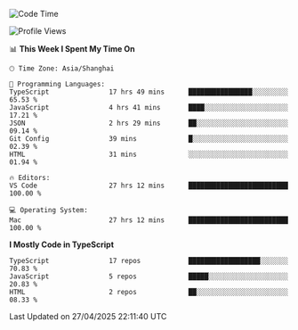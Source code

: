 <!--START_SECTION:waka-->
![Code Time](http://img.shields.io/badge/Code%20Time-7%2C642%20hrs%2039%20mins-blue)

![Profile Views](http://img.shields.io/badge/Profile%20Views-0-blue)

📊 **This Week I Spent My Time On** 

```text
🕑︎ Time Zone: Asia/Shanghai

💬 Programming Languages: 
TypeScript               17 hrs 49 mins      ████████████████░░░░░░░░░   65.53 % 
JavaScript               4 hrs 41 mins       ████░░░░░░░░░░░░░░░░░░░░░   17.21 % 
JSON                     2 hrs 29 mins       ██░░░░░░░░░░░░░░░░░░░░░░░   09.14 % 
Git Config               39 mins             █░░░░░░░░░░░░░░░░░░░░░░░░   02.39 % 
HTML                     31 mins             ░░░░░░░░░░░░░░░░░░░░░░░░░   01.94 % 

🔥 Editors: 
VS Code                  27 hrs 12 mins      █████████████████████████   100.00 % 

💻 Operating System: 
Mac                      27 hrs 12 mins      █████████████████████████   100.00 % 
```

**I Mostly Code in TypeScript** 

```text
TypeScript               17 repos            ██████████████████░░░░░░░   70.83 % 
JavaScript               5 repos             █████░░░░░░░░░░░░░░░░░░░░   20.83 % 
HTML                     2 repos             ██░░░░░░░░░░░░░░░░░░░░░░░   08.33 % 
```




 Last Updated on 27/04/2025 22:11:40 UTC
<!--END_SECTION:waka-->

